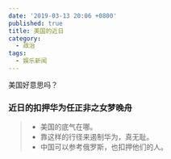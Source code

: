 ```yaml
---
date: '2019-03-13 20:06 +0800'
published: true
title: 美国的近日
category:
  - 政治
tags:
  - 娱乐新闻
---
```

美国好意思吗？

### 近日的扣押华为任正非之女梦晚舟

> * 美国的底气在哪。
> * 靠这样的行径来遏制华为，真无耻。
> * 中国可以参考俄罗斯，也扣押他们的人。

<!--more-->
